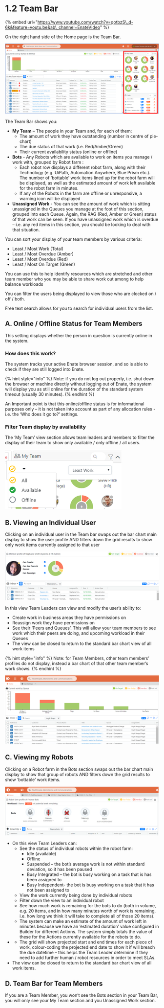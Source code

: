 # 1.2 Team Bar

{% embed url="https://www.youtube.com/watch?v=qotbzS\_d-6k&feature=youtu.be&ab\_channel=EnateVideo" %}

On the right hand side of the Home page is the Team Bar.

![](../.gitbook/assets/picture5.png)

The Team Bar shows you:

* **My Team** – The people in your Team and, for each of them:
  * The amount of work they have outstanding \(number in centre of pie-chart\)
  * The due status of that work \(i.e. Red/Amber/Green\)
  * Their current availability status \(online or offline\)
* **Bots** - Any Robots which are available to work on items you manage / work with, grouped by Robot farm :
  * Each robot row displays a different robot farm, along with their Technology \(e.g. UiPath, Automation Anywhere, Blue Prism etc.\). The number of ‘bottable’ work items lined up for the robot farm will be displayed, as well as the estimated amount of work left available for the robot farm in minutes.
  * If any of the Robots in the farm are offline or unresponsive, a warning icon will be displayed
* **Unassigned Work** - You can see the amount of work which is sitting unassigned in the Queues you manage at the foot of this section, grouped into each Queue. Again, the RAG \(Red, Amber or Green\) status of that work can be seen. If you have unassigned work which is overdue – i.e. any red items in this section, you should be looking to deal with that situation.

You can sort your display of your team members by various criteria:

* Least / Most Work \(Total\)
* Least / Most Overdue \(Amber\)
* Least / Most Overdue \(Red\)
* Least / Most On Target \(Green\)

You can use this to help identify resources which are stretched and other team member who you may be able to share work out among to help balance workloads

You can filter the users being displayed to view those who are clocked on / off / both.

Free text search allows for you to search for individual users from the list.

## A. Online / Offline Status for Team Members

This setting displays whether the person in question is currently online in the system.

### How does this work?

The system tracks your active Enate browser session, and so is able to check if they are still logged into Enate.

{% hint style="info" %}
Note: if you do not log out properly, i.e. shut down the browser or machine directly without logging out of Enate, the system will display you as still online for the duration of the standard system timeout \(usually 30 minutes\).
{% endhint %}

An Important point is that this online/offline status is for informational purposes only – it is not taken into account as part of any allocation rules - i.e. the ‘Who does it go to?’ settings.

### Filter Team display by availability

The ‘My Team’ view section allows team leaders and members to filter the display of their team to show only available / only offline / all users.

![](../.gitbook/assets/1%20%287%29.png)

## B. Viewing an Individual User

Clicking on an individual user in the Team bar swaps out the bar chart main display to show the user profile AND filters down the grid results to show only work items currently assigned to that user

![](../.gitbook/assets/2.png)

In this view Team Leaders can view and modify the user’s ability to:

* Create work in business areas they have permissions on
* Reassign work they have permissions on
* See their ‘Peers and Queues’. This will allow your team members to see work which their peers are doing, and upcoming workload in their Queues
* The view can be closed to return to the standard bar chart view of all work items

{% hint style="info" %}
Note: for Team Members, other team members’ profiles do not display, instead a bar chart of that other team member’s work shows.
{% endhint %}

![](../.gitbook/assets/3.png)

## C. Viewing my Robots

Clicking on a Robot farm in the Bots section swaps out the bar chart main display to show that group of robots AND filters down the grid results to show ‘bottable’ work items.

![](../.gitbook/assets/4%20%285%29.png)

* On this view Team Leaders can:
  * See the status of individual robots within the robot farm:
    * Idle \(available\)
    * Offline
    * Suspended – the bot’s average work is not within standard deviation, so it has been paused
    * Busy Integrated – the bot is busy working on a task that is has been assigned to
    * Busy Independent- the bot is busy working on a task that it has not been assigned to
  * View the work currently being done by individual robots
  * Filter down the view to an individual robot
  * See how much work is remaining for the bots to do \(both in volume, e.g. 20 items, and in how many minutes worth of work is remaining, i.e. how long we think it will take to complete all of those 20 items\).
  * The system can make an estimate of the amount of work left in minutes because we have an ‘estimated duration’ value configured in Builder for different Actions. The system simply totals the value of these for the Actions currently available for the robots to do.
* * The grid will show projected start and end times for each piece of work, colour-coding the projected end date to show it if will breach the due datetime – this helps the Team Leader determine if they need to add further human / robot resources in order to meet SLAs.
* The view can be closed to return to the standard bar chart view of all work items.

## D. Team Bar for Team Members

If you are a Team Member, you won’t see the Bots section in your Team Bar, you will only see your My Team section and you Unassigned Work section.

